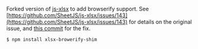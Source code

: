 Forked version of [js-xlsx](https://github.com/SheetJS/js-xlsx) to add browserify support. See [https://github.com/SheetJS/js-xlsx/issues/143](https://github.com/SheetJS/js-xlsx/issues/143) for details on the original issue, and [this commit](https://github.com/chriddyp/js-xlsx/commit/ece7444ecc3ed91f71718f8fe4db1293e52b3e61) for the fix.

`$ npm install xlsx-browerify-shim`

